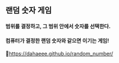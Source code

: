 ## 랜덤 숫자 게임 
#### 범위를 결정하고, 그 범위 안에서 숫자를 선택한다.
#### 컴퓨터가 결정한 랜덤 숫자와 같으면 이기는 게임!
🔗https://dahaeee.github.io/random_number/
